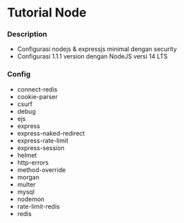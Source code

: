 # Tutorial Node
### Description
* Configurasi nodejs &amp; expressjs minimal dengan security<br/>
* Configurasi 1.1.1 version dengan NodeJS versi 14 LTS
### Config
* connect-redis
* cookie-parser
* csurf
* debug
* ejs
* express
* express-naked-redirect
* express-rate-limit
* express-session
* helmet
* http-errors
* method-override
* morgan
* multer
* mysql
* nodemon
* rate-limit-redis
* redis